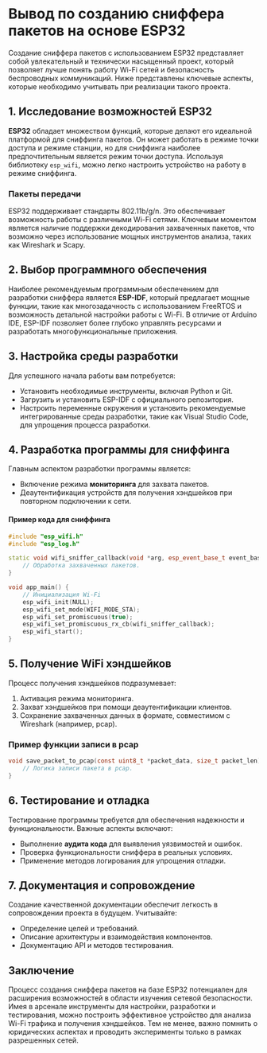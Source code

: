 # Вывод по созданию сниффера пакетов на основе ESP32

Создание сниффера пакетов с использованием ESP32 представляет собой увлекательный и технически насыщенный проект, который позволяет лучше понять работу Wi-Fi сетей и безопасность беспроводных коммуникаций. Ниже представлены ключевые аспекты, которые необходимо учитывать при реализации такого проекта.

## 1. Исследование возможностей ESP32

**ESP32** обладает множеством функций, которые делают его идеальной платформой для сниффинга пакетов. Он может работать в режиме точки доступа и режиме станции, но для сниффинга наиболее предпочтительным является режим точки доступа. Используя библиотеку `esp_wifi`, можно легко настроить устройство на работу в режиме сниффинга.

### Пакеты передачи

ESP32 поддерживает стандарты 802.11b/g/n. Это обеспечивает возможность работы с различными Wi-Fi сетями. Ключевым моментом является наличие поддержки декодирования захваченных пакетов, что возможно через использование мощных инструментов анализа, таких как Wireshark и Scapy.

## 2. Выбор программного обеспечения

Наиболее рекомендуемым программным обеспечением для разработки сниффера является **ESP-IDF**, который предлагает мощные функции, такие как многозадачность с использованием FreeRTOS и возможность детальной настройки работы с Wi-Fi. В отличие от Arduino IDE, ESP-IDF позволяет более глубоко управлять ресурсами и разработать многофункциональные приложения.

## 3. Настройка среды разработки

Для успешного начала работы вам потребуется:

- Установить необходимые инструменты, включая Python и Git.
- Загрузить и установить ESP-IDF с официального репозитория.
- Настроить переменные окружения и установить рекомендуемые интегрированные среды разработки, такие как Visual Studio Code, для упрощения процесса разработки.

## 4. Разработка программы для сниффинга

Главным аспектом разработки программы является:

- Включение режима **мониторинга** для захвата пакетов.
- Деаутентификация устройств для получения хэндшейков при повторном подключении к сети.

#### Пример кода для сниффинга

```cpp
#include "esp_wifi.h"
#include "esp_log.h"

static void wifi_sniffer_callback(void *arg, esp_event_base_t event_base, int32_t event_id, void *event_data) {
    // Обработка захваченных пакетов.
}

void app_main() {
    // Инициализация Wi-Fi
    esp_wifi_init(NULL);
    esp_wifi_set_mode(WIFI_MODE_STA);
    esp_wifi_set_promiscuous(true);
    esp_wifi_set_promiscuous_rx_cb(wifi_sniffer_callback);
    esp_wifi_start();
}
```

## 5. Получение WiFi хэндшейков

Процесс получения хэндшейков подразумевает:

1. Активация режима мониторинга.
2. Захват хэндшейков при помощи деаутентификации клиентов.
3. Сохранение захваченных данных в формате, совместимом с Wireshark (например, pcap).

### Пример функции записи в pcap

```c
void save_packet_to_pcap(const uint8_t *packet_data, size_t packet_len) {
    // Логика записи пакета в pcap.
}
```

## 6. Тестирование и отладка

Тестирование программы требуется для обеспечения надежности и функциональности. Важные аспекты включают:

- Выполнение **аудита кода** для выявления уязвимостей и ошибок.
- Проверка функциональности сниффера в реальных условиях.
- Применение методов логирования для упрощения отладки.

## 7. Документация и сопровождение

Создание качественной документации обеспечит легкость в сопровождении проекта в будущем. Учитывайте:

- Определение целей и требований.
- Описание архитектуры и взаимодействия компонентов.
- Документацию API и методов тестирования.

## Заключение

Процесс создания сниффера пакетов на базе ESP32 потенциален для расширения возможностей в области изучения сетевой безопасности. Имея в арсенале инструменты для настройки, разработки и тестирования, можно построить эффективное устройство для анализа Wi-Fi трафика и получения хэндшейков. Тем не менее, важно помнить о юридических аспектах и проводить эксперименты только в рамках разрешенных сетей.